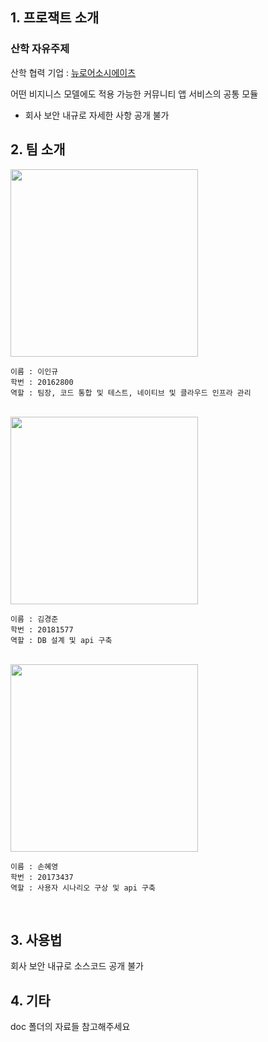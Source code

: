 ## 1. 프로잭트 소개

### 산학 자유주제

산학 협력 기업 : [뉴로어소시에이츠](https://neuroacs.com/pages/about.html)

어떤 비지니스 모델에도 적용 가능한 커뮤니티 앱 서비스의 공통 모듈
- 회사 보안 내규로 자세한 사항 공개 불가

## 2. 팀 소개

<img src = "https://user-images.githubusercontent.com/55734369/113570530-7dacee00-964f-11eb-96f1-4b98f5abab99.jpg" width="300px">

```
이름 : 이인규
학번 : 20162800
역할 : 팀장, 코드 통합 및 테스트, 네이티브 및 클라우드 인프라 관리
```

<br>

<img src = "https://user-images.githubusercontent.com/55734369/113569837-1fcbd680-964e-11eb-9c32-4a4ed53dcce1.jpg" width="300px">

```
이름 : 김경준
학번 : 20181577
역할 : DB 설계 및 api 구축
```

<br>

<img src = "https://user-images.githubusercontent.com/55734369/113570113-a84a7700-964e-11eb-913a-247a05e7e209.jpg" width="300px">

```
이름 : 손혜영
학번 : 20173437
역할 : 사용자 시나리오 구상 및 api 구축
``` 
<br>

## 3. 사용법

회사 보안 내규로 소스코드 공개 불가

## 4. 기타

doc 폴더의 자료들 참고해주세요

